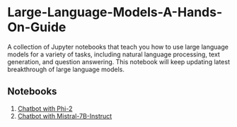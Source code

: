 # Large-Language-Models-A-Hands-On-Guide
A collection of Jupyter notebooks that teach you how to use large language models for a variety of tasks, including natural language processing, text generation, and question answering. This notebook will keep updating latest breakthrough of large language models.

## Notebooks 
1. [Chatbot with Phi-2](chatbot_with_phi2.ipynb)
2. [Chatbot with Mistral-7B-Instruct](Chatbot_with_mistral_7b_instruct.ipynb)
